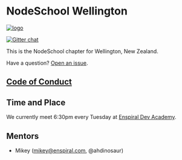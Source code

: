 # NodeSchool Wellington

[![logo](https://rawgithub.com/nodeschool/wellington/master/media/logo-pre4.svg)](https://github.com/nodeschool/wellington/issues/1)

[![Gitter chat](https://badges.gitter.im/nodeschool/wellington.png)](https://gitter.im/nodeschool/wellington)

This is the NodeSchool chapter for Wellington, New Zealand.

Have a question? [Open an issue](https://github.com/nodeschool/wellington/issues).

## [Code of Conduct](./CODE-OF-CONDUCT.md)

## Time and Place

We currently meet 6:30pm every Tuesday at [Enspiral Dev Academy](http://www.meetup.com/Enspiral-Dev-Academy-Meetup/).

## Mentors

- Mikey (mikey@enspiral.com, @ahdinosaur)
